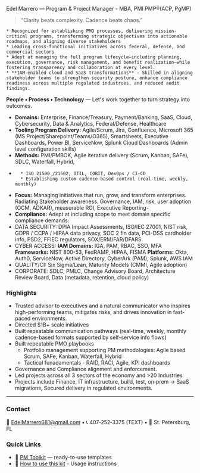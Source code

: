 <!--
[README.md](https://github.com/user-attachments/files/22415854/README.md)## Hi there 👋
[Uploading # 
-->
Edel Marrero — Program & Project Manager - MBA, PMI PMP®(ACP, PgMP)
> “Clarity beats complexity. Cadence beats chaos.”

	* Recognized for establishing PMO processes, delivering mission-critical programs, transforming strategic objectives into actionable roadmaps, and aligning diverse stakeholders 
	* Leading cross-functional initiatives across federal, defense, and commercial sectors
	* Adept at managing the full program lifecycle—including planning, execution, governance, risk management, and benefit realization—while fostering transparency and collaboration at every level.
	* **IAM-enabled cloud and SaaS transformations** - Skilled in aligning stakeholder teams to strengthen security posture, enhance compliance readiness across multiple regulated industrues, and reduced audit findings. 

**People • Process • Technology** — Let's work together to turn strategy into outcomes.
- **Domains:** Enterprise, Finance/Treasury, Payment/Banking, SaaS, Cloud, Cybersecurity, Data & Analytics, Federal/Defense, Healthcare
- **Tooling Program Delivery:** Agile/Scrum, Jira, Confluence, Microsoft 365 (MS Project/Sharepoint/Teams/O365), Smartsheets, Executive Dashboards, Power BI, ServiceNow, Splunk Cloud Dashboards (Admin level configuration skills)
- **Methods:** PMI/PMBOK, Agile iterative delivery (Scrum, Kanban, SAFe), SDLC, Waterfall, Hybrid,
- 		* ISO 21500 /21502, ITIL, COBIT, DevOps / CI-CD
		* Establishing custom cadence-based control (real-time, weekly, monthly)
- **Focus:** Managing initiatives that run, grow, and transform enterprises. Radiating Stakeholder awareness. Governance, IAM, risk, user adoption (OCM, ADKAR), measurable ROI, Executive Reporting-
- **Compliance:** Adept at including scope to meet domain specific compliance demands:
- DATA SECURITY: DPIA Impact Assessments, ISO/IEC 27001, NIST risk, GDPR / CCPA / HIPAA data privacy, SOC 2 fin data, PCI-DSS cardholder info, PSD2, FFIEC regulators, SOX/ERM/FAR/DFARS
- CYBER ACCESS: **IAM Domains:** IGA, PAM, RBAC, SSO, MFA **Frameworks:** NIST 800-53, FedRAMP, HIPAA, FISMA **Platforms:** Okta, Auth0, ServiceNow, Active Directory, CyberArk (PAM), Splunk, AWS IAM
- QUALITY/CI: Six Sigma/Lean, Maturity Models (CMMI, Agile adoption)
- CORPORATE:  SDLC, PMLC, Change Advisory Board, Architecture Review Board, Data (metadata, retention, cloud policy) 

### Highlights
- Trusted advisor to executives and a natural communicator who inspires high-performing teams, mitigates risks, and drives innovation in fast-paced environments.
- Directed $1B+ scale initiatives
- Built repeatable communication pathways (real-time, weekly, monthly cadence-based formats supported by self-service info flows)
- Built repeatable PMO playbooks
	- Protfolio management supporting PM methodologies: Agile based Scrum, SAFe, Kanban, Waterfall, Hybrid
 	- Tactical funadamentals - RAID, RACI, Agile, KPI dashboards
- Governance and Compliance alignment and enforcement.
- Led projects across all 3 sectors of the economy and >20 Industries
- Projects include Finance, IT infrastructure, build, test, on‑prem → SaaS migrations, Secured delivery in regulated environments.



---

### Contact
📧 EdelMarrero681@gmail.com • 📞 407‑252‑3375 (TEXT) • 📍 St. Petersburg, FL

### Quick Links
- 🧰 [PM Toolkit](https://github.com/GitEdel/pm-toolkit) — ready-to-use templates
- 🧭 [How to use this kit](https://github.com/GitEdel/pm-toolkit/tree/main/07-HowTo) - Usage instructions

<!-- Hello Edel, you have this readme file on your HP laptop - C:\Users\Enterprise\Documents\00 ADMIN\00 GitEdel\PM_GitHub_Starter_Kit\00-Profile-README

**GitEdel/GitEdel** is a ✨ _special_ ✨ repository because its `README.md` (this file) appears on your GitHub profile.

Here are some ideas to get you started:

- 🔭 I’m currently working on ...
- 🌱 I’m currently learning ...
- 👯 I’m looking to collaborate on ...
- 🤔 I’m looking for help with ...
- 💬 Ask me about ...
- 📫 How to reach me: ...
- 😄 Pronouns: ...
- ⚡ Fun fact: ...
-->

